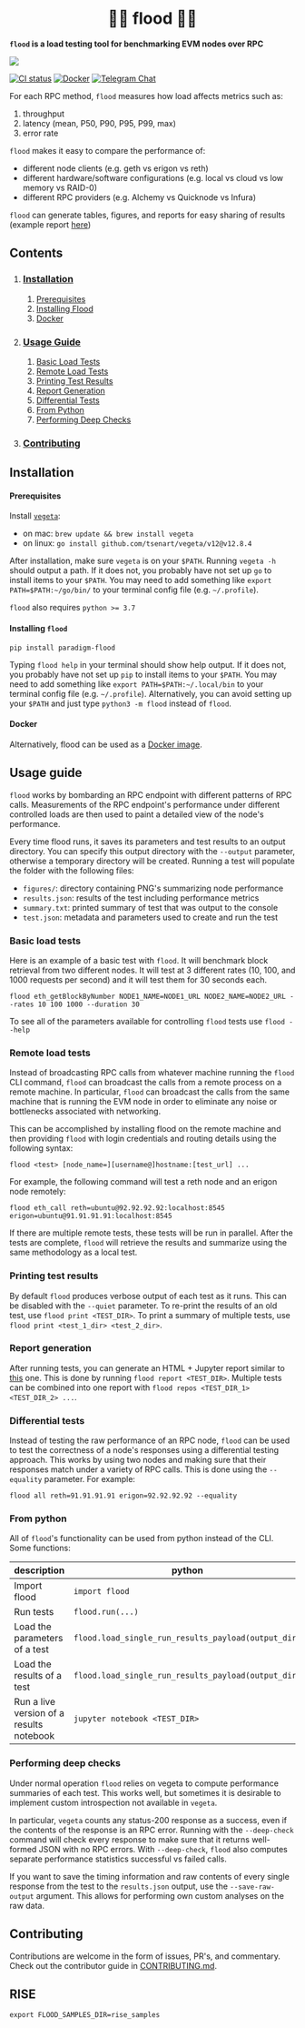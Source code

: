 
# <h1 align="center"> 🌊🌊 flood 🌊🌊 </h1>

**`flood` is a load testing tool for benchmarking EVM nodes over RPC**

![](./assets/cover.png)

[![CI status](https://github.com/paradigmxyz/flood/workflows/Pytest/badge.svg)][gh-ci]
[![Docker](https://github.com/paradigmxyz/flood/actions/workflows/docker.yml/badge.svg)][gh-docker]
[![Telegram Chat][tg-badge]][tg-url]

[gh-ci]: https://github.com/paradigmxyz/flood/actions/workflows/ci.yml
[gh-docker]: https://github.com/paradigmxyz/flood/actions/workflows/docker.yml
[tg-badge]: https://img.shields.io/endpoint?color=neon&logo=telegram&label=chat&url=https%3A%2F%2Ftg.sumanjay.workers.dev%2Fparadigm%5Fflood
[tg-url]: https://t.me/paradigm_flood

For each RPC method, `flood` measures how load affects metrics such as:
1. throughput
2. latency (mean, P50, P90, P95, P99, max)
3. error rate

`flood` makes it easy to compare the performance of:
- different node clients (e.g. geth vs erigon vs reth)
- different hardware/software configurations (e.g. local vs cloud vs low memory vs RAID-0)
- different RPC providers (e.g. Alchemy vs Quicknode vs Infura)

`flood` can generate tables, figures, and reports for easy sharing of results (example report [here](https://datasets.paradigm.xyz/notebooks/flood/example_report.html))

## Contents
1. ### [Installation](#installation)
    1. [Prerequisites](#prerequisites)
    2. [Installing Flood](#installing-flood)
    3. [Docker](#docker)
2. ### [Usage Guide](#usage-guide)
    1. [Basic Load Tests](#basic-load-tests)
    2. [Remote Load Tests](#remote-load-tests)
    3. [Printing Test Results](#printing-test-results)
    4. [Report Generation](#report-generation)
    5. [Differential Tests](#differential-tests)
    6. [From Python](#from-python)
    7. [Performing Deep Checks](#performing-deep-checks)
3. ### [Contributing](#contributing)


## Installation

#### Prerequisites

Install [`vegeta`](https://github.com/tsenart/vegeta):
- on mac: `brew update && brew install vegeta`
- on linux: `go install github.com/tsenart/vegeta/v12@v12.8.4`

After installation, make sure `vegeta` is on your `$PATH`. Running `vegeta -h` should output a path. If it does not, you probably have not set up `go` to install items to your `$PATH`. You may need to add something like `export PATH=$PATH:~/go/bin/` to your terminal config file (e.g. `~/.profile`).

`flood` also requires `python >= 3.7`

#### Installing `flood`

```
pip install paradigm-flood
```

Typing `flood help` in your terminal should show help output. If it does not, you probably have not set up `pip` to install items to your `$PATH`. You may need to add something like `export PATH=$PATH:~/.local/bin` to your terminal config file (e.g. `~/.profile`). Alternatively, you can avoid setting up your `$PATH` and just type `python3 -m flood` instead of `flood`.

#### Docker

Alternatively, flood can be used as a [Docker image](https://github.com/paradigmxyz/flood/pkgs/container/flood).

## Usage guide

`flood` works by bombarding an RPC endpoint with different patterns of RPC calls. Measurements of the RPC endpoint's performance under different controlled loads are then used to paint a detailed view of the node's performance.

Every time flood runs, it saves its parameters and test results to an output directory. You can specify this output directory with the `--output` parameter, otherwise a temporary directory will be created. Running a test will populate the folder with the following files:
- `figures/`: directory containing PNG's summarizing node performance
- `results.json`: results of the test including performance metrics
- `summary.txt`: printed summary of test that was output to the console
- `test.json`: metadata and parameters used to create and run the test

### Basic load tests

Here is an example of a basic test with `flood`. It will benchmark block retrieval from two different nodes. It will test at 3 different rates (10, 100, and 1000 requests per second) and it will test them for 30 seconds each.

`flood eth_getBlockByNumber NODE1_NAME=NODE1_URL NODE2_NAME=NODE2_URL --rates 10 100 1000 --duration 30`

To see all of the parameters available for controlling `flood` tests use `flood --help`

### Remote load tests

Instead of broadcasting RPC calls from whatever machine running the `flood` CLI command, `flood` can broadcast the calls from a remote process on a remote machine. In particular, `flood` can broadcast the calls from the same machine that is running the EVM node in order to eliminate any noise or bottlenecks associated with networking.

This can be accomplished by installing flood on the remote machine and then providing `flood` with login credentials and routing details using the following syntax:

`flood <test> [node_name=][username@]hostname:[test_url] ...`

For example, the following command will test a reth node and an erigon node remotely:

`flood eth_call reth=ubuntu@92.92.92.92:localhost:8545 erigon=ubuntu@91.91.91.91:localhost:8545`

If there are multiple remote tests, these tests will be run in parallel. After the tests are complete, `flood` will retrieve the results and summarize using the same methodology as a local test.

### Printing test results

By default `flood` produces verbose output of each test as it runs. This can be disabled with the `--quiet` parameter. To re-print the results of an old test, use `flood print <TEST_DIR>`. To print a summary of multiple tests, use `flood print <test_1_dir> <test_2_dir>`.

### Report generation

After running tests, you can generate an HTML + Jupyter report similar to [this](https://datasets.paradigm.xyz/notebooks/flood/example_report.html) one. This is done by running `flood report <TEST_DIR>`. Multiple tests can be combined into one report with `flood repos <TEST_DIR_1> <TEST_DIR_2> ...`.

### Differential tests

Instead of testing the raw performance of an RPC node, `flood` can be used to test the correctness of a node's responses using a differential testing approach. This works by using two nodes and making sure that their responses match under a variety of RPC calls. This is done using the `--equality` parameter. For example:

`flood all reth=91.91.91.91 erigon=92.92.92.92 --equality`

### From python

All of `flood`'s functionality can be used from python instead of the CLI. Some functions:

|description|python|
|-|-|
|Import flood|`import flood`|
|Run tests|`flood.run(...)`|
|Load the parameters of a test|`flood.load_single_run_results_payload(output_dir)`|
|Load the results of a test|`flood.load_single_run_results_payload(output_dir)`|
|Run a live version of a results notebook|`jupyter notebook <TEST_DIR>`|

### Performing deep checks

Under normal operation `flood` relies on vegeta to compute performance summaries of each test. This works well, but sometimes it is desirable to implement custom introspection not available in `vegeta`.

In particular, `vegeta` counts any status-200 response as a success, even if the contents of the response is an RPC error. Running with the `--deep-check` command will check every response to make sure that it returns well-formed JSON with no RPC errors. With `--deep-check`, `flood` also computes separate performance statistics successful vs failed calls.

If you want to save the timing information and raw contents of every single response from the test to the `results.json` output, use the `--save-raw-output` argument. This allows for performing own custom analyses on the raw data.

## Contributing

Contributions are welcome in the form of issues, PR's, and commentary. Check out the contributor guide in [CONTRIBUTING.md](CONTRIBUTING.md).

## RISE
```
export FLOOD_SAMPLES_DIR=rise_samples
```
